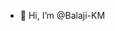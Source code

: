 - 👋 Hi, I’m @Balaji-KM



<!---
Balaji-KM/Balaji-KM is a ✨ special ✨ repository because its `README.md` (this file) appears on your GitHub profile.
You can click the Preview link to take a look at your changes.
--->
